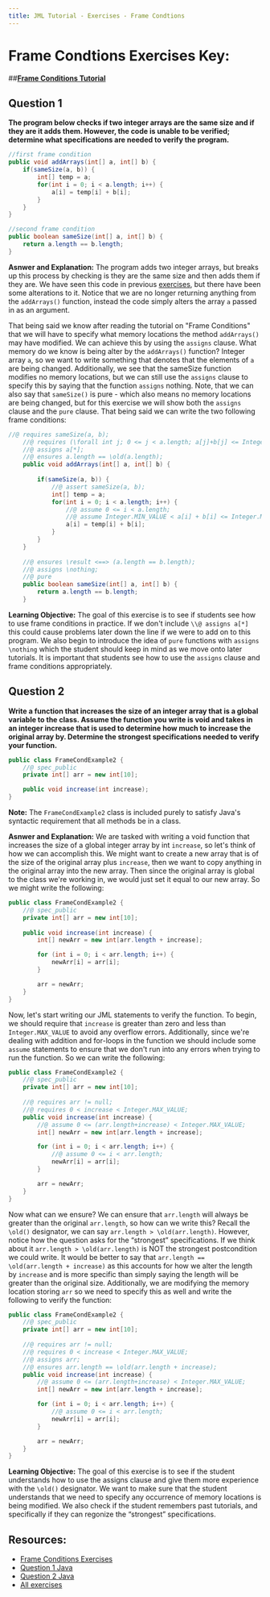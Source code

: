 ```yaml
---
title: JML Tutorial - Exercises - Frame Condtions 
---
```

# Frame Condtions Exercises Key:
##**[Frame Conditions Tutorial](https://www.openjml.org/tutorial/FrameConditions)**

## **Question 1**
**The program below checks if two integer arrays are the same size and if they are it adds them. However, the code is unable to be verified; determine what specifications are needed to verify the program.**
```Java
//first frame condition
public void addArrays(int[] a, int[] b) {	
	if(sameSize(a, b)) {
		int[] temp = a;
		for(int i = 0; i < a.length; i++) {
			a[i] = temp[i] + b[i];
		}	
	}
}

//second frame condition 		
public boolean sameSize(int[] a, int[] b) {
	return a.length == b.length;
}
```
**Asnwer and Explanation:**
The program adds two integer arrays, but breaks up this process by checking is they are the same size and then adds them if they are. We have seen this code in previous [exercises](VerifyingMethodCallsEx.md), but there have been some alterations to it. Notice that we are no longer returning anything from the `addArrays()` function, instead the code simply alters the array `a` passed in as an argument. 

That being said we know after reading the tutorial on "Frame Conditions" that we will have to specify what memory locations the method `addArrays()` may have modified. We can achieve this by using the `assigns` clause. What memory do we know is being alter by the `addArrays()` function? Integer array `a`, so we want to write something that denotes that the elements of `a` are being changed. Additionally, we see that the sameSize function modifies no memory locations, but we can still use the `assigns` clause to specify this by saying that the function `assigns` nothing. Note, that we can also say that `sameSize()` is pure - which also means no memory locations are being changed, but for this exercise we will show both the `assigns` clause and the `pure` clause. That being said we can write the two following frame conditions:
```Java
//@ requires sameSize(a, b);
	//@ requires (\forall int j; 0 <= j < a.length; a[j]+b[j] <= Integer.MAX_VALUE);
	//@ assigns a[*];
	//@ ensures a.length == \old(a.length);
	public void addArrays(int[] a, int[] b) {
			
		if(sameSize(a, b)) {
			//@ assert sameSize(a, b);
			int[] temp = a;
			for(int i = 0; i < a.length; i++) {
				//@ assume 0 <= i < a.length;
				//@ assume Integer.MIN_VALUE < a[i] + b[i] <= Integer.MAX_VALUE;
				a[i] = temp[i] + b[i];
			}	
		}
	}
		
	//@ ensures \result <==> (a.length == b.length);
	//@ assigns \nothing;
	//@ pure
	public boolean sameSize(int[] a, int[] b) {
		return a.length == b.length;
	}
```
**Learning Objective:** 
The goal of this exercise is to see if students see how to use frame conditions in practice. If we don't include `\\@ assigns a[*]` this could cause problems later down the line if we were to add on to this program. We also begin to introduce the idea of `pure` functions with `assigns \nothing` which the student should keep in mind as we move onto later tutorials. It is important that students see how to use the `assigns` clause and frame conditions appropriately.

## **Question 2**
**Write a function that increases the size of an integer array that is a global variable to the class. Assume the function you write is void and takes in an integer increase that is used to determine how much to increase the original array by. Determine the strongest specifications needed to verify your function.**
```Java
public class FrameCondExample2 {
	//@ spec_public
	private int[] arr = new int[10];

  	public void increase(int increase);
}
```
**Note:** The `FrameCondExample2` class is included purely to satisfy Java's syntactic requirement that all methods be in a class.

**Asnwer and Explanation:**
We are tasked with writing a void function that increases the size of a global integer array by int `increase`, so let's think of how we can accomplish this. We might want to create a new array that is of the size of the original array plus `increase`, then we want to copy anything in the original array into the new array. Then since the original array is global to the class we're working in, we would just set it equal to our new array. So we might write the following:
```Java
public class FrameCondExample2 {
	//@ spec_public
	private int[] arr = new int[10];
	
	public void increase(int increase) {
		int[] newArr = new int[arr.length + increase];

		for (int i = 0; i < arr.length; i++) {
			newArr[i] = arr[i];
		}

		arr = newArr;
	}
}
```
Now, let's start writing our JML statements to verify the function. To begin, we should require that `increase` is greater than zero and less than `Integer.MAX_VALUE` to avoid any overflow errors. Additionally, since we're dealing with addition and for-loops in the function we should include some `assume` statements to ensure that we don't run into any errors when trying to run the function. So we can write the following:
```Java
public class FrameCondExample2 {
	//@ spec_public
	private int[] arr = new int[10];
	
	//@ requires arr != null;
	//@ requires 0 < increase < Integer.MAX_VALUE;
	public void increase(int increase) {
		//@ assume 0 <= (arr.length+increase) < Integer.MAX_VALUE;
		int[] newArr = new int[arr.length + increase];

		for (int i = 0; i < arr.length; i++) {
			//@ assume 0 <= i < arr.length;
			newArr[i] = arr[i];
		}

		arr = newArr;
	}
}
```
Now what can we ensure? We can ensure that `arr.length` will always be greater than the original `arr.length`, so how can we write this? Recall the `\old()` designator, we can say `arr.length > \old(arr.length)`. However, notice how the question asks for the “strongest” specifications. If we think about it `arr.length > \old(arr.length)` is NOT the strongest postcondition we could write. It would be better to say that `arr.length == \old(arr.length + increase)` as this accounts for how we alter the length by `increase` and is more specific than simply saying the length will be greater than the original size. Additionally, we are modifying the memory location storing `arr` so we need to specify this as well and write the following to verify the function:
```Java
public class FrameCondExample2 {
	//@ spec_public
	private int[] arr = new int[10];
	
	//@ requires arr != null;
	//@ requires 0 < increase < Integer.MAX_VALUE;
	//@ assigns arr;
	//@ ensures arr.length == \old(arr.length + increase);
	public void increase(int increase) {
		//@ assume 0 <= (arr.length+increase) < Integer.MAX_VALUE;
		int[] newArr = new int[arr.length + increase];

		for (int i = 0; i < arr.length; i++) {
			//@ assume 0 <= i < arr.length;
			newArr[i] = arr[i];
		}

		arr = newArr;
	}
}
```
**Learning Objective:** 
The goal of this exercise is to see if the student understands how to use the assigns clause and give them more experience with the `\old()` designator. We want to make sure that the student understands that we need to specify any occurrence of memory locations is being modified. We also check if the student remembers past tutorials, and specifically if they can regonize the “strongest” specifications. 

## **Resources:**
+ [Frame Conditions Exercises](FrameCondEx.md)
+ [Question 1 Java](FrameCondExample1.java)
+ [Question 2 Java](FrameCondExample2.java)
+ [All exercises](https://www.openjml.org/tutorial/exercises/exercises)
